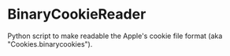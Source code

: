 # BinaryCookieReader
Python script to make readable the Apple's cookie file format (aka "Cookies.binarycookies").

